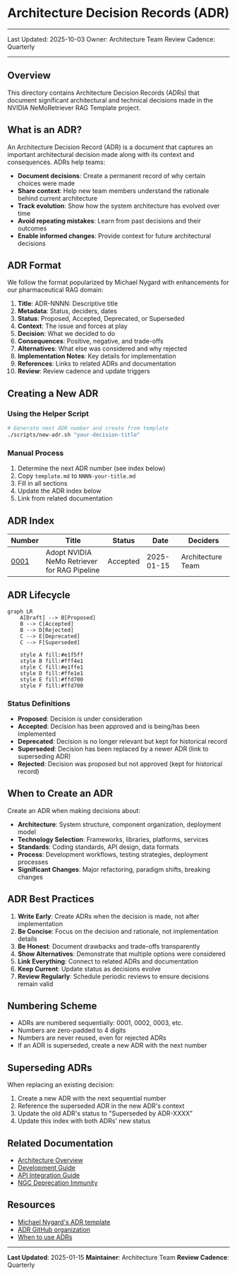 # Architecture Decision Records (ADR)

---

Last Updated: 2025-10-03
Owner: Architecture Team
Review Cadence: Quarterly

---

## Overview

This directory contains Architecture Decision Records (ADRs) that document significant architectural and technical decisions made in the NVIDIA NeMoRetriever RAG Template project.

## What is an ADR?

An Architecture Decision Record (ADR) is a document that captures an important architectural decision made along with its context and consequences. ADRs help teams:

- **Document decisions**: Create a permanent record of why certain choices were made
- **Share context**: Help new team members understand the rationale behind current architecture
- **Track evolution**: Show how the system architecture has evolved over time
- **Avoid repeating mistakes**: Learn from past decisions and their outcomes
- **Enable informed changes**: Provide context for future architectural decisions

## ADR Format

We follow the format popularized by Michael Nygard with enhancements for our pharmaceutical RAG domain:

1. **Title**: ADR-NNNN: Descriptive title
2. **Metadata**: Status, deciders, dates
3. **Status**: Proposed, Accepted, Deprecated, or Superseded
4. **Context**: The issue and forces at play
5. **Decision**: What we decided to do
6. **Consequences**: Positive, negative, and trade-offs
7. **Alternatives**: What else was considered and why rejected
8. **Implementation Notes**: Key details for implementation
9. **References**: Links to related ADRs and documentation
10. **Review**: Review cadence and update triggers

## Creating a New ADR

### Using the Helper Script

```bash
# Generate next ADR number and create from template
./scripts/new-adr.sh "your-decision-title"
```

### Manual Process

1. Determine the next ADR number (see index below)
2. Copy `template.md` to `NNNN-your-title.md`
3. Fill in all sections
4. Update the ADR index below
5. Link from related documentation

## ADR Index

| Number                               | Title                                        | Status   | Date       | Deciders          |
| ------------------------------------ | -------------------------------------------- | -------- | ---------- | ----------------- |
| [0001](./0001-use-nemo-retriever.md) | Adopt NVIDIA NeMo Retriever for RAG Pipeline | Accepted | 2025-01-15 | Architecture Team |

## ADR Lifecycle

```mermaid
graph LR
    A[Draft] --> B[Proposed]
    B --> C[Accepted]
    B --> D[Rejected]
    C --> E[Deprecated]
    C --> F[Superseded]

    style A fill:#e1f5ff
    style B fill:#fff4e1
    style C fill:#e1ffe1
    style D fill:#ffe1e1
    style E fill:#ffd700
    style F fill:#ffd700
```

### Status Definitions

- **Proposed**: Decision is under consideration
- **Accepted**: Decision has been approved and is being/has been implemented
- **Deprecated**: Decision is no longer relevant but kept for historical record
- **Superseded**: Decision has been replaced by a newer ADR (link to superseding ADR)
- **Rejected**: Decision was proposed but not approved (kept for historical record)

## When to Create an ADR

Create an ADR when making decisions about:

- **Architecture**: System structure, component organization, deployment model
- **Technology Selection**: Frameworks, libraries, platforms, services
- **Standards**: Coding standards, API design, data formats
- **Process**: Development workflows, testing strategies, deployment processes
- **Significant Changes**: Major refactoring, paradigm shifts, breaking changes

## ADR Best Practices

1. **Write Early**: Create ADRs when the decision is made, not after implementation
2. **Be Concise**: Focus on the decision and rationale, not implementation details
3. **Be Honest**: Document drawbacks and trade-offs transparently
4. **Show Alternatives**: Demonstrate that multiple options were considered
5. **Link Everything**: Connect to related ADRs and documentation
6. **Keep Current**: Update status as decisions evolve
7. **Review Regularly**: Schedule periodic reviews to ensure decisions remain valid

## Numbering Scheme

- ADRs are numbered sequentially: 0001, 0002, 0003, etc.
- Numbers are zero-padded to 4 digits
- Numbers are never reused, even for rejected ADRs
- If an ADR is superseded, create a new ADR with the next number

## Superseding ADRs

When replacing an existing decision:

1. Create a new ADR with the next sequential number
2. Reference the superseded ADR in the new ADR's context
3. Update the old ADR's status to "Superseded by ADR-XXXX"
4. Update this index with both ADRs' new status

## Related Documentation

- [Architecture Overview](../ARCHITECTURE.md)
- [Development Guide](../DEVELOPMENT.md)
- [API Integration Guide](../API_INTEGRATION_GUIDE.md)
- [NGC Deprecation Immunity](../NGC_DEPRECATION_IMMUNITY.md)

## Resources

- [Michael Nygard's ADR template](http://thinkrelevance.com/blog/2011/11/15/documenting-architecture-decisions)
- [ADR GitHub organization](https://adr.github.io/)
- [When to use ADRs](https://cognitect.com/blog/2011/11/15/documenting-architecture-decisions)

---

**Last Updated**: 2025-01-15
**Maintainer**: Architecture Team
**Review Cadence**: Quarterly
